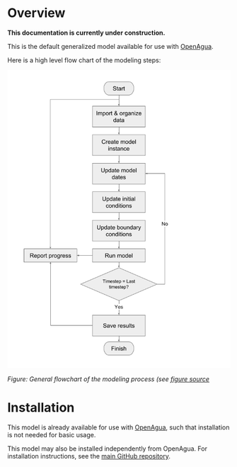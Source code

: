 # Overview

**This documentation is currently under construction.**

This is the default generalized model available for use with [OpenAgua](https://www.openagua.org).

Here is a high level flow chart of the modeling steps:

![Flowchart](img/flowchart.png)

*Figure: General flowchart of the modeling process (see [figure source](https://docs.google.com/drawings/d/141pHKswVlhK1rKUatBV8gItk2QbzD3wzM-FzwUMG1B8/edit?usp=sharing)*

# Installation

This model is already available for use with [OpenAgua](https://www.openagua.org), such that installation is not needed for basic usage.

This model may also be installed independently from OpenAgua. For installation instructions, see the [main GitHub repository](https://github.com/openagua/waterlp-general).
